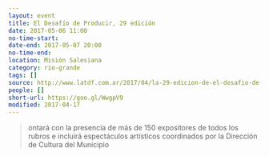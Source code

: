 ```yaml
---
layout: event 
title: El Desafío de Producir, 29 edición
date: 2017-05-06 11:00
no-time-start: 
date-end: 2017-05-07 20:00
no-time-end: 
location: Misión Salesiana
category: rio-grande
tags: []
source: http://www.latdf.com.ar/2017/04/la-29-edicion-de-el-desafio-de-producir.html
people: []
short-url: https://goo.gl/WwgpV9
modified: 2017-04-17
---
```


> ontará con la presencia de más de 150 expositores de todos los rubros e incluirá espectáculos artísticos coordinados por la Dirección de Cultura del Municipio